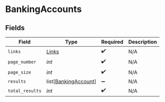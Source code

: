 # BankingAccounts


## Fields

| Field                                                         | Type                                                          | Required                                                      | Description                                                   |
| ------------------------------------------------------------- | ------------------------------------------------------------- | ------------------------------------------------------------- | ------------------------------------------------------------- |
| `links`                                                       | [Links](../../models/shared/links.md)                         | :heavy_check_mark:                                            | N/A                                                           |
| `page_number`                                                 | *int*                                                         | :heavy_check_mark:                                            | N/A                                                           |
| `page_size`                                                   | *int*                                                         | :heavy_check_mark:                                            | N/A                                                           |
| `results`                                                     | list[[BankingAccount](../../models/shared/bankingaccount.md)] | :heavy_minus_sign:                                            | N/A                                                           |
| `total_results`                                               | *int*                                                         | :heavy_check_mark:                                            | N/A                                                           |